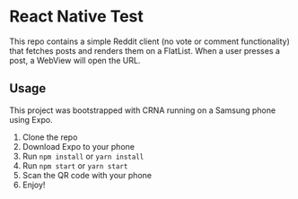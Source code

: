 # React Native Test

This repo contains a simple Reddit client (no vote or comment functionality) that fetches posts and renders them on a FlatList. When a user presses a post, a WebView will open the URL.

## Usage

This project was bootstrapped with CRNA running on a Samsung phone using Expo. 

1. Clone the repo
1. Download Expo to your phone
1. Run ```npm install``` or ```yarn install```
1. Run ```npm start``` or ```yarn start```
1. Scan the QR code with your phone
1. Enjoy!